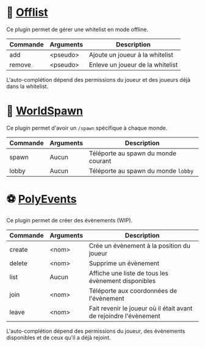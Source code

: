 # 📝 [Offlist](./Offlist)

Ce plugin permet de gérer une whitelist en mode offline.

| Commande | Arguments | Description                      |
|----------|-----------|----------------------------------|
| add      | \<pseudo> | Ajoute un joueur à la whitelist  |
| remove   | \<pseudo> | Enleve un joueur de la whitelist |

L'auto-complétion dépend des permissions du joueur et des joueurs déjà dans la whitelist.

# 📍 [WorldSpawn](./WorldSpawn)

Ce plugin permet d'avoir un `/spawn` spécifique à chaque monde.

| Commande | Arguments | Description                         |
|----------|-----------|-------------------------------------|
| spawn    | Aucun     | Téléporte au spawn du monde courant |
| lobby    | Aucun     | Téléporte au spawn du monde `lobby` |

# ⚽ [PolyEvents](./PolyEvents)

Ce plugin permet de créer des évènements (WIP).

| Commande | Arguments | Description                                                       |
|----------|-----------|-------------------------------------------------------------------|
| create   | \<nom>    | Crée un évènement à la position du joueur                         |
| delete   | \<nom>    | Supprime un évènement                                             |
| list     | Aucun     | Affiche une liste de tous les évènement disponibles               |
| join     | \<nom>    | Téléporte aux coordonnées de l'évènement                          |
| leave    | \<nom>    | Fait revenir le joueur où il était avant de rejoindre l'évènement |

L'auto-complétion dépend des permissions du joueur, des évènements disponibles et de ceux qu'il a déjà rejoint.